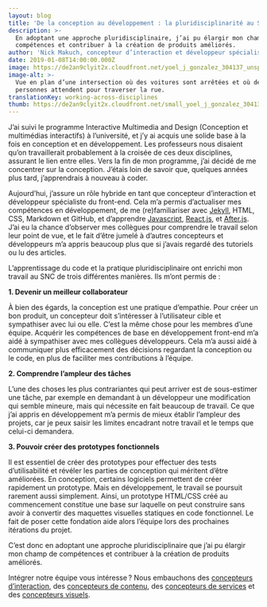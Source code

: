 ```yaml
---
layout: blog
title: 'De la conception au développement : la pluridisciplinarité au SNC'
description: >-
  En adoptant une approche pluridisciplinaire, j’ai pu élargir mon champ de
  compétences et contribuer à la création de produits améliorés.
author: 'Nick Makuch, concepteur d’interaction et développeur spécialiste du front-end'
date: 2019-01-08T14:00:00.000Z
image: https://de2an9clyit2x.cloudfront.net/yoel_j_gonzalez_304137_unsplash_64d7101ca1.jpeg
image-alt: >-
  Vue en plan d’une intersection où des voitures sont arrêtées et où des
  personnes attendent pour traverser la rue.
translationKey: working-across-disciplines
thumb: https://de2an9clyit2x.cloudfront.net/small_yoel_j_gonzalez_304137_unsplash_64d7101ca1.jpeg
---
```

J’ai suivi le programme Interactive Multimedia and Design (Conception et multimédias interactifs) à l’université, et j’y ai acquis une solide base à la fois en conception et en développement. Les professeurs nous disaient qu’on travaillerait probablement à la croisée de ces deux disciplines, assurant le lien entre elles. Vers la fin de mon programme, j’ai décidé de me concentrer sur la conception. J’étais loin de savoir que, quelques années plus tard, j’apprendrais à nouveau à coder.

Aujourd’hui, j’assure un rôle hybride en tant que concepteur d’interaction et développeur spécialiste du front-end. Cela m’a permis d’actualiser mes compétences en développement, de me (re)familiariser avec [Jekyll](https://jekyllrb.com/), HTML, CSS, Markdown et GitHub, et d’apprendre [Javascript](https://www.javascript.com/), [React.js](https://reactjs.org/), et [After.js](https://github.com/jaredpalmer/after.js/blob/master/README.md). J’ai eu la chance d’observer mes collègues pour comprendre le travail selon leur point de vue, et le fait d’être jumelé à d’autres concepteurs et développeurs m’a appris beaucoup plus que si j’avais regardé des tutoriels ou lu des articles.

L’apprentissage du code et la pratique pluridisciplinaire ont enrichi mon travail au SNC de trois différentes manières. Ils m’ont permis de :

**1. Devenir un meilleur collaborateur**

À bien des égards, la conception est une pratique d’empathie. Pour créer un bon produit, un concepteur doit s’intéresser à l’utilisateur cible et sympathiser avec lui ou elle. C’est la même chose pour les membres d’une équipe. Acquérir les compétences de base en développement front-end m’a aidé à sympathiser avec mes collègues développeurs. Cela m’a aussi aidé à communiquer plus efficacement des décisions regardant la conception ou le code, en plus de faciliter mes contributions à l’équipe.

**2. Comprendre l’ampleur des tâches**

L’une des choses les plus contrariantes qui peut arriver est de sous-estimer une tâche, par exemple en demandant à un développeur une modification qui semble mineure, mais qui nécessite en fait beaucoup de travail. Ce que j’ai appris en développement m’a permis de mieux établir l’ampleur des projets, car je peux saisir les limites encadrant notre travail et le temps que celui-ci demandera.

**3. Pouvoir créer des prototypes fonctionnels**

Il est essentiel de créer des prototypes pour effectuer des tests d’utilisabilité et révéler les parties de conception qui méritent d’être améliorées. En conception, certains logiciels permettent de créer rapidement un prototype. Mais en développement, le travail se poursuit rarement aussi simplement. Ainsi, un prototype HTML/CSS créé au commencement constitue une base sur laquelle on peut construire sans avoir à convertir des maquettes visuelles statiques en code fonctionnel. Le fait de poser cette fondation aide alors l’équipe lors des prochaines itérations du projet.

C’est donc en adoptant une approche pluridisciplinaire que j’ai pu élargir mon champ de compétences et contribuer à la création de produits améliorés.

Intégrer notre équipe vous intéresse ? Nous embauchons des [concepteurs d’interaction](https://numerique.canada.ca/concepteurs-dinteraction/), des [concepteurs de contenu](https://numerique.canada.ca/concepteurs-de-contenu/), des [concepteurs de services](https://numerique.canada.ca/concepteurs-de-services/) et des [concepteurs visuels](https://numerique.canada.ca/concepteurs-visuels/).

